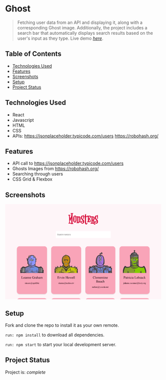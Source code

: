 # Ghost
> Fetching user data from an API and displaying it, along with a corresponding Ghost image. Additionally, the project includes a search bar that automatically displays search results based on the user's input as they type.
> Live demo [_here_](https://mahmood-mohie.github.io/Ghosts/).

## Table of Contents
* [Technologies Used](#technologies-used)
* [Features](#features)
* [Screenshots](#screenshots)
* [Setup](#setup)
* [Project Status](#project-status)



## Technologies Used
- React
- Javascript
- HTML
- CSS
- APIs:
https://jsonplaceholder.typicode.com/users
https://robohash.org/

## Features
- API call to https://jsonplaceholder.typicode.com/users
- Ghosts Images from https://robohash.org/
- Searching through users
- CSS Grid & Flexbox


## Screenshots
![monstersrolodex](/public/monsters.png)


## Setup
Fork and clone the repo to install it as your own remote.

`run: npm install` to download all dependencies.

`run: npm start` to start your local development server.


## Project Status
Project is: _complete_

